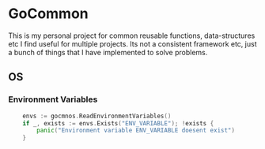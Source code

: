# GoCommon
This is my personal project for common reusable functions, data-structures etc I find useful for multiple projects. Its not a consistent framework etc, just a bunch of things that I have implemented to solve problems.

## OS
### Environment Variables
```go
	envs := gocmnos.ReadEnvironmentVariables()
	if _, exists := envs.Exists("ENV_VARIABLE"); !exists {
		panic("Environment variable ENV_VARIABLE doesent exist")
	}
```
